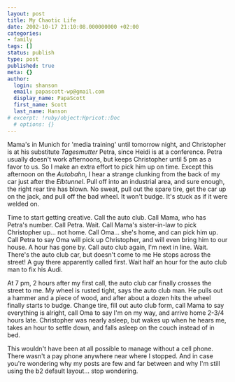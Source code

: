 ```yaml
---
layout: post
title: My Chaotic Life
date: 2002-10-17 21:10:08.000000000 +02:00
categories:
- family
tags: []
status: publish
type: post
published: true
meta: {}
author:
  login: shanson
  email: papascott-wp@gmail.com
  display_name: PapaScott
  first_name: Scott
  last_name: Hanson
# excerpt: !ruby/object:Hpricot::Doc
  # options: {}
---
```

<p>Mama's in Munich for 'media training' until tomorrow night, and Christopher is at his substitute <em>Tagesmutter</em> Petra, since Heidi is at a conference. Petra usually doesn't work afternoons, but keeps Christopher until 5 pm as a favor to us. So I make an extra effort to pick him up on time. Except this afternoon on the <em>Autobahn</em>, I hear a strange clunking from the back of my car just after the <em>Elbtunnel</em>. Pull off into an industrial area, and sure enough, the right rear tire has blown. No sweat, pull out the spare tire, get the car up on the jack, and pull off the bad wheel. It won't budge. It's stuck as if it were welded on.</p>
<p>Time to start getting creative. Call the auto club. Call Mama, who has Petra's number. Call Petra. Wait. Call Mama's sister-in-law to pick Christopher up... not home. Call Oma... she's home, and can pick him up. Call Petra to say Oma will pick up Christopher, and will even bring him to our house. A hour has gone by. Call auto club again, I'm next in line. Wait. There's the auto club car, but doesn't come to me He stops across the street! A guy there apparently called first. Wait half an hour for the auto club man to fix his Audi. </p>
<p>At 7 pm, 2 hours after my first call, the auto club car finally crosses the street to me. My wheel is rusted tight, says the auto club man. He pulls out a hammer and a piece of wood, and after about a dozen hits the wheel finally starts to budge. Change tire, fill out auto club form, call Mama to say everything is alright, call Oma to say I'm on my way, and arrive home 2-3/4 hours late. Christopher was nearly asleep, but wakes up when he hears me, takes an hour to settle down, and falls asleep on the couch instead of in bed.</p>
<p>This wouldn't have been at all possible to manage without a cell phone. There wasn't a pay phone anywhere near where I stopped. And in case you're wondering why my posts are few and far between and why I'm still using the b2 default layout... stop wondering.</p>
